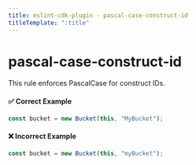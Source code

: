 ```yaml
---
title: eslint-cdk-plugin - pascal-case-construct-id
titleTemplate: ":title"
---
```


# pascal-case-construct-id

This rule enforces PascalCase for construct IDs.

#### ✅ Correct Example

```ts
const bucket = new Bucket(this, "MyBucket");
```

#### ❌ Incorrect Example

```ts
const bucket = new Bucket(this, "myBucket");
```

